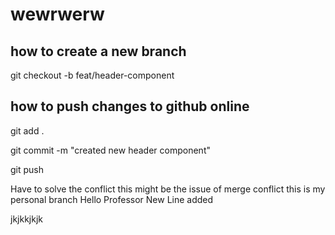 # wewrwerw
 
## how to create a new branch
git checkout -b feat/header-component


## how to push changes to github online
git add .

git commit -m "created new header component"

git push


Have to solve the conflict
this might be the issue of merge conflict
this is my personal branch
Hello Professor New Line added


jkjkkjkjk
